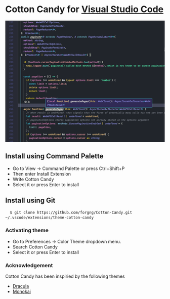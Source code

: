 # Cotton Candy for [Visual Studio Code](https://code.visualstudio.com/)

![Cotton candy JS example](./cotton-candy-example.png)

## Install using Command Palette

- Go to View -> Command Palette or press Ctrl+Shift+P
- Then enter Install Extension
- Write Cotton Candy
- Select it or press Enter to install

## Install using Git

```sh-session
  $ git clone https://github.com/forgng/Cotton-Candy.git ~/.vscode/extensions/theme-cotton-candy
```

### Activating theme

- Go to Preferences -> Color Theme dropdown menu.
- Search Cotton Candy
- Select it or press Enter to install

### Acknowledgement

Cotton Candy has been inspiried by the following themes

- [Dracula](https://draculatheme.com/)
- [Monokai](https://monokai.pro/vscode)
